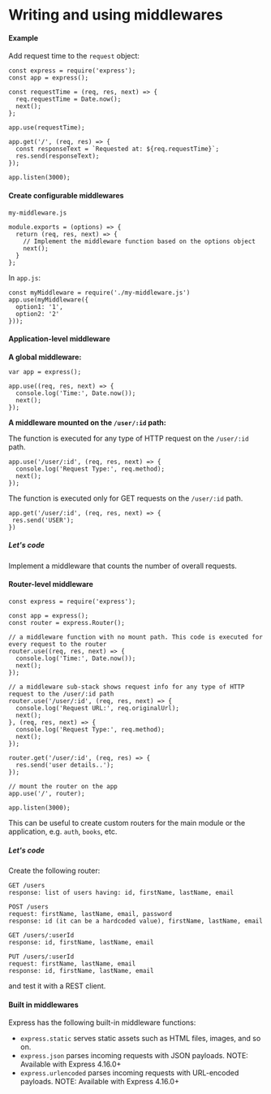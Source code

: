 # Writing and using middlewares

#### Example

Add request time to the `request` object:

    const express = require('express');
    const app = express();
    
    const requestTime = (req, res, next) => {
      req.requestTime = Date.now();
      next();
    };
    
    app.use(requestTime);
    
    app.get('/', (req, res) => {
      const responseText = `Requested at: ${req.requestTime}`;
      res.send(responseText);
    });
    
    app.listen(3000);
    
#### Create configurable middlewares

`my-middleware.js`

    module.exports = (options) => {
      return (req, res, next) => {
        // Implement the middleware function based on the options object
        next();
      }
    };
    
In `app.js`:

    const myMiddleware = require('./my-middleware.js')
    app.use(myMiddleware({ 
      option1: '1', 
      option2: '2' 
    }));

#### Application-level middleware

**A global middleware:**

    var app = express();
    
    app.use((req, res, next) => {
      console.log('Time:', Date.now());
      next();
    });
    
**A middleware mounted on the `/user/:id` path:**  

The function is executed for any type of HTTP request on the `/user/:id` path.

    app.use('/user/:id', (req, res, next) => {
      console.log('Request Type:', req.method);
      next();
    });
    
The function is executed only for GET requests on the `/user/:id` path.
   
    app.get('/user/:id', (req, res, next) => {
     res.send('USER');
    })   

##### Let's code

Implement a middleware that counts the number of overall requests.


#### Router-level middleware

    const express = require('express');
    
    const app = express();
    const router = express.Router();
    
    // a middleware function with no mount path. This code is executed for every request to the router
    router.use((req, res, next) => {
      console.log('Time:', Date.now());
      next();
    });
    
    // a middleware sub-stack shows request info for any type of HTTP request to the /user/:id path
    router.use('/user/:id', (req, res, next) => {
      console.log('Request URL:', req.originalUrl);
      next();
    }, (req, res, next) => {
      console.log('Request Type:', req.method);
      next();
    });
    
    router.get('/user/:id', (req, res) => {
      res.send('user details..');
    });
    
    // mount the router on the app
    app.use('/', router);
    
    app.listen(3000);
    
This can be useful to create custom routers for the main module or the application, e.g.
`auth`, `books`, etc.

##### Let's code
Create the following router:

    GET /users
    response: list of users having: id, firstName, lastName, email
    
    POST /users
    request: firstName, lastName, email, password
    response: id (it can be a hardcoded value), firstName, lastName, email
    
    GET /users/:userId
    response: id, firstName, lastName, email
    
    PUT /users/:userId
    request: firstName, lastName, email
    response: id, firstName, lastName, email

and test it with a REST client.


#### Built in middlewares

Express has the following built-in middleware functions:

* `express.static` serves static assets such as HTML files, images, and so on.
* `express.json` parses incoming requests with JSON payloads. NOTE: Available with Express 4.16.0+
* `express.urlencoded` parses incoming requests with URL-encoded payloads. NOTE: Available with Express 4.16.0+
